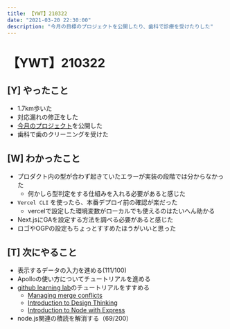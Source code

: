 ```yaml
---
title: 【YWT】210322
date: "2021-03-20 22:30:00"
description: "今月の目標のプロジェクトを公開したり、歯科で診療を受けたりした"
---
```


# 【YWT】210322

## [Y] やったこと

- 1.7km歩いた
- 対応漏れの修正をした
- [今月のプロジェクト](https://rod.expfrom.me/)を公開した
- 歯科で歯のクリーニングを受けた

## [W] わかったこと

- プロダクト内の型が合わず起きていたエラーが実装の段階では分からなかった
  - 何かしら型判定をする仕組みを入れる必要があると感じた
- `Vercel CLI` を使ったら、本番デプロイ前の確認が楽だった
  - vercelで設定した環境変数がローカルでも使えるのはたいへん助かる
- Next.jsにGAを設定する方法を調べる必要があると感じた
- ロゴやOGPの設定もちょっとすすめたほうがいいと思った

## [T] 次にやること

- 表示するデータの入力を進める(111/100)
- Apolloの使い方についてチュートリアルを進める
- [github learning lab](https://lab.github.com/githubtraining)のチュートリアルをすすめる
  - [Managing merge conflicts](https://lab.github.com/githubtraining/managing-merge-conflicts)
  - [Introduction to Design Thinking](https://lab.github.com/githubtraining/introduction-to-design-thinking)
  - [Introduction to Node with Express](https://lab.github.com/everydeveloper/introduction-to-node-with-express)
- node.js関連の積読を解消する（69/200）
